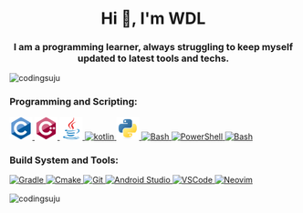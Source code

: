 <h1 align="center">Hi 👋, I'm WDL </h1>
<h3 align="center">I am a programming learner, always struggling to keep myself updated to latest tools and techs.</h3>

<p align="left"> <img src="https://komarev.com/ghpvc/?username=codingsuju&label=Profile%20views&color=0e75b6&style=flat" alt="codingsuju" /> </p>

<h3 align="left">Programming and Scripting:</h3>
<p align="left"> 
   <a href="https://www.cprogramming.com/" target="_blank" rel="noreferrer"> <img src="https://raw.githubusercontent.com/devicons/devicon/master/icons/c/c-original.svg" alt="c" width="40" height="40"/> </a> 
   <a href="https://www.w3schools.com/cpp/" target="_blank" rel="noreferrer"> <img src="https://raw.githubusercontent.com/devicons/devicon/master/icons/cplusplus/cplusplus-original.svg" alt="cplusplus" width="40" height="40"/> </a>
   <a href="https://www.java.com" target="_blank" rel="noreferrer"> <img src="https://raw.githubusercontent.com/devicons/devicon/master/icons/java/java-original.svg" alt="java" width="40" height="40"/> </a>    
   <a href="https://kotlinlang.org" target="_blank" rel="noreferrer"> <img src="https://www.vectorlogo.zone/logos/kotlinlang/kotlinlang-icon.svg" alt="kotlin" width="40" height="40"/> </a> 
   <a href="https://www.python.org" target="_blank" rel="noreferrer"> <img src="https://raw.githubusercontent.com/devicons/devicon/master/icons/python/python-original.svg" alt="python" width="40" height="40"/> </a>
   <a href="https://devhints.io/bash" target="_blank" rel="noreferrer"> <img src="https://cdn.jsdelivr.net/gh/devicons/devicon/icons/bash/bash-original.svg" alt="Bash" width="40" height="40"/> </a>
   <a href="https://docs.microsoft.com/en-us/powershell/scripting/overview?view=powershell-7.2" target="_blank" rel="noreferrer"> <img src="https://upload.wikimedia.org/wikipedia/commons/2/2f/PowerShell_5.0_icon.png" alt="PowerShell" width="40" height="40"/> </a>
   <a href="https://www.tutorialspoint.com/batch_script/index.htm" target="_blank" rel="noreferrer"> <img src="https://upload.wikimedia.org/wikipedia/en/7/7c/Batch_file_icon.png" alt="Bash" width="40" height="40"/> </a>
</p>
<h3 align="left">Build System and Tools:</h3>
<p align="left"> 
   <a href="https://gradle.org/" target="_blank" rel="noreferrer"> <img src="https://cdn.jsdelivr.net/gh/devicons/devicon/icons/gradle/gradle-plain.svg" alt="Gradle" width="40" height="40"/> </a>
   <a href="https://cmake.org/" target="_blank" rel="noreferrer"> <img src="https://cmake.org/wp-content/uploads/2018/11/cmake_logo_slider.png" alt="Cmake" width="55" height="40"/> </a>
   <a href="https://git-scm.com/" target="_blank" rel="noreferrer"> <img src="https://cdn.jsdelivr.net/gh/devicons/devicon/icons/git/git-original.svg" alt="Git" width="40" height="40"/> </a>
   <a href="https://developer.android.com/studio/intro" target="_blank" rel="noreferrer"> <img src="https://upload.wikimedia.org/wikipedia/commons/e/e3/Android_Studio_Icon_%282014-2019%29.svg" alt="Android Studio" width="40" height="40"/> </a>
   <a href="https://code.visualstudio.com/" target="_blank" rel="noreferrer"> <img src="https://cdn.jsdelivr.net/gh/devicons/devicon/icons/vscode/vscode-original.svg" alt="VSCode" width="40" height="40"/> </a>
      <a href="https://neovim.io/" target="_blank" rel="noreferrer"> <img src="https://upload.wikimedia.org/wikipedia/commons/4/4f/Neovim-logo.svg" alt="Neovim" width="100" height="40"/> </a>

<p><img align="center" src="https://github-readme-streak-stats.herokuapp.com/?user=codingsuju&" alt="codingsuju" /></p>
